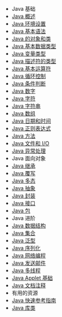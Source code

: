 - Java 基础
 - [Java 概述](overview.md)
 - [Java 环境设置](setup.md)
 - [Java 基本语法](basic-syntax.md)
 - [Java 的对象和类](object-classes.md)
 - [Java 基本数据类型](basic-datatypes.md)
 - [Java 变量类型](variable-types.md)
 - [Java 描述符的类型](modifier-types.md)
 - [Java 基本运算符](basic-operators.md)
 - [Java 循环控制](loop-control.md)
 - [Java 条件判断](decision-making.md)
 - [Java 数字](numbers.md) 
 - [Java 字符](characters.md) 
 - [Java 字符串](strings.md)
 - [Java 数组](arrays.md)
 - [Java 日期和时间](date-time.md) 
 - [Java 正则表达式](regular-expressions.md)
 - [Java 方法](methods.md) 
 - [Java 文件和 I/O](files-and-io.md) 
 - [Java 异常处理](exceptions.md) 
- Java 面向对象
 - [Java 继承](inheritance.md) 
 - [Java 覆写](overriding.md) 
 - [Java 多态](polymorphism.md) 
 - [Java 抽象](abstraction.md) 
 - [Java 封装](ncapsulation.md) 
 - [Java 接口](interfaces.md) 
 - [Java 包](packages.md) 
- Java 进阶
 - [Java 数据结构](data-structures.md) 
 - [Java 集合](collections.md)
 - [Java 泛型](generics.md) 
 - [Java 序列化](serialization.md) 
 - [Java 网络编程](networking.md) 
 - [Java 发送邮件](sending-email.md)
 - [Java 多线程](multithreading.md) 
 - [Java Applet 基础](applet-basics.md) 
 - [Java 文档注释](documentation.md)
- 有用的资源
 - [Java 快速参考指南](quick-guide.md) 
 - [Java 库类](library-classes.md) 


